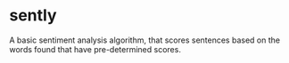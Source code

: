 # sently
A basic sentiment analysis algorithm, that scores sentences based on the words found that have pre-determined scores.
